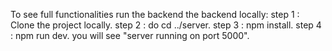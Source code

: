 To see full functionalities run the backend the backend locally:
step 1 : Clone the project locally.
step 2 : do cd ../server.
step 3 : npm install.
step 4 : npm run dev.
you will see "server running on port 5000".
